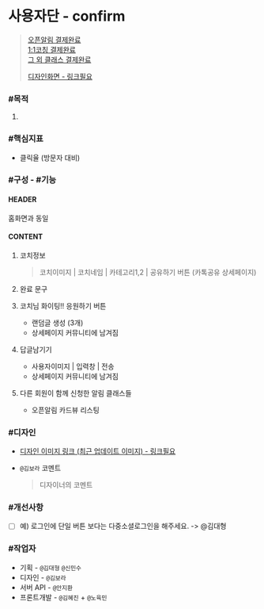 # 사용자단 - confirm

>[오픈알림 결제완료](https://www.modooclass.net/class/confirm/alarm/377/member/129639)  
>[1:1코칭 결제완료](https://www.modooclass.net/class/confirm/coach/377/member/129639)  
>[그 외 클래스 결제완료](https://www.modooclass.net/class/confirm/class/377/member/129639)
>
> [디자인화면 - 링크필요]() 



### **#목적**

1. 



### #핵심지표

- 클릭율 (방문자 대비)



### **#구성 - #기능**

#### HEADER
홈화면과 동일

#### CONTENT
  

1. 코치정보
    > 코치이미지 | 코치네임 | 카테고리1,2 | 공유하기 버튼 (카톡공유 상세페이지)

1. 완료 문구

1. 코치님 화이팅!! 응원하기 버튼
    - 랜덤글 생성 (3개)
    - 상세페이지 커뮤니티에 남겨짐
    
1. 답글남기기
    - 사용자이미지 | 입력창 | 전송  
    - 상세페이지 커뮤니티에 남겨짐

1. 다른 회원이 함께 신청한 알림 클래스들
    - 오픈알림 카드뷰 리스팅

    


### **#디자인**

- [디자인 이미지 링크 (최근 업데이트 이미지) - 링크필요]()

- `@김보라`  코멘트

  > 디자이너의 코멘트



### #개선사항

- [ ] 예) 로그인에 단일 버튼 보다는 다중소셜로그인을 해주세요. -> @김대형



### **#작업자**

- 기획 - `@김대형` `@신민수`
- 디자인 - `@김보라`
- 서버 API - `@안지환`
- 프론트개발 - `@김혜진`  + `@노육민`


